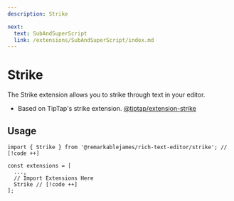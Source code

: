 ```yaml
---
description: Strike

next:
  text: SubAndSuperScript
  link: /extensions/SubAndSuperScript/index.md
---
```


# Strike

The Strike extension allows you to strike through text in your editor.

- Based on TipTap's strike extension. [@tiptap/extension-strike](https://tiptap.dev/docs/editor/extensions/marks/strike)

## Usage

```tsx
import { Strike } from '@remarkablejames/rich-text-editor/strike'; // [!code ++]

const extensions = [
  ...,
  // Import Extensions Here
  Strike // [!code ++]
];
```
